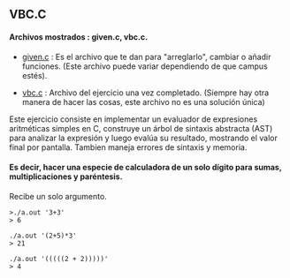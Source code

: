 ## VBC.C

#### Archivos mostrados : given.c, vbc.c.

- [given.c](./given.c) : Es el archivo que te dan para "arreglarlo", cambiar o añadir funciones. 
(Este archivo puede variar dependiendo de que campus estés).

- [vbc.c](./vbc.c) : Archivo del ejercicio una vez completado.
(Siempre hay otra manera de hacer las cosas, este archivo no es una solución única)


Este ejercicio consiste en implementar un evaluador de expresiones aritméticas simples en C, construye un árbol de sintaxis abstracta (AST) para analizar la expresión y luego evalúa su resultado, mostrando el valor final por pantalla. Tambien maneja errores de sintaxis y memoria.

#### Es decir, hacer una especie de calculadora de un solo dígito para sumas, multiplicaciones y paréntesis.

Recibe un solo argumento.

	>./a.out '3+3'
	> 6

	./a.out '(2+5)*3'
	> 21

	./a.out '(((((2 + 2)))))'
	> 4